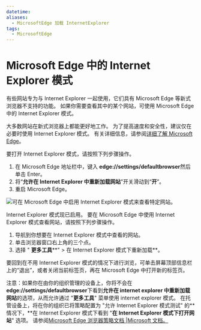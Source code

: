 ```yaml
---
datetime: 
aliases:
  - MicrosoftEdge 加载 InternetExplorer
tags:
  - MicrosoftEdge
---
```


# Microsoft Edge 中的 Internet Explorer 模式

有些网站专为与 Internet Explorer 一起使用，它们具有 Microsoft Edge 等新式浏览器不支持的功能。 如果你需要查看其中的某个网站，可使用 Microsoft Edge 中的 Internet Explorer 模式。 

大多数网站在新式浏览器上都能更好地工作。 为了提高速度和安全性，建议仅在必要时使用 Internet Explorer 模式。 有关详细信息，请参阅[详细了解 Microsoft Edge](https://microsoftedgewelcome.microsoft.com/?source=mb01)。 

要打开 Internet Explorer 模式，请按照下列步骤操作。 

1. 在 Microsoft Edge 地址栏中，键入 **edge://settings/defaultbrowser**然后单击 Enter。
2. 将“**允许在 Internet Explorer 中重新加载网站**”开关滑动到“**开**”。
3. 重启 Microsoft Edge。

![可在 Microsoft Edge 中启用 Internet Explorer 模式来查看特定网站。](https://support.content.office.net/zh-cn/media/7eecf363-bbc7-4d78-935b-a339c94649ff.png)

Internet Explorer 模式现已启用。 要在 Microsoft Edge 中使用 Internet Explorer 模式查看网站，请按照下列步骤操作。

1. 导航到你想要在 Internet Explorer 模式中查看的网站。
2. 单击浏览器窗口右上角的三个点。
3. 选择 " **更多工具****" > 在 Internet Explorer 模式下重新加载**。

要回到在不用 Internet Explorer 模式的情况下进行浏览，可单击屏幕顶部信息栏上的“退出”，或者关闭当前标签页，再在 Microsoft Edge 中打开新的标签页。 



注意：如果你在由你的组织管理的设备上，你将不会在**edge://settings/defaultbrowser**下看到**允许在 internet explorer 中重新加载网站**的选项，从而允许通过 "**更多工具**" 菜单使用 internet explorer 模式。 在托管设备上，将在你的组织已将策略配置为 "允许 Internet Explorer 模式测试" 的**情况下，**在 Internet Explorer 模式下看到 "**在 Internet Explorer 模式下打开网站**" 选项。 请参阅[Microsoft Edge 浏览器策略文档 |Microsoft 文档。](https://docs.microsoft.com/deployedge/microsoft-edge-policies#internetexplorerintegrationtestingallowed)